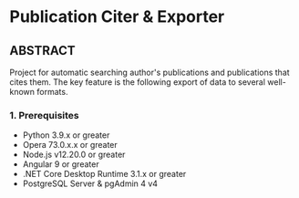 # Publication Citer &amp; Exporter

## ABSTRACT
Project for automatic searching author's publications and publications that cites them. The key feature is the following export of data to several well-known formats.

### 1. Prerequisites

* Python 3.9.x or greater
* Opera 73.0.x.x or greater
* Node.js v12.20.0 or greater
* Angular 9 or greater
* .NET Core Desktop Runtime 3.1.x or greater
* PostgreSQL Server & pgAdmin 4 v4
